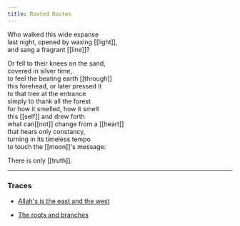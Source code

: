 ```yaml
---
title: Rooted Routes
---
```


Who walked this wide expanse  
last night, opened by waxing [[light]],  
and sang a fragrant [[line]]?  
  
Or fell to their knees on the sand,  
covered in silver time,  
to feel the beating earth [[through]]  
this forehead, or later pressed it  
to that tree at the entrance  
simply to thank all the forest  
for how it smelled, how it smelt  
this [[self]] and drew forth  
what can[[not]] change from a [[heart]]  
that hears only constancy,  
turning in its timeless tempo  
to touch the [[moon]]'s message:  
  
There is only [[truth]].   

---

### Traces

* [Allah's is the east and the west](https://www.youtube.com/watch?v=7F5HND4F6Fo)

* [The roots and branches](https://www.youtube.com/watch?v=xB_EEFcM6TE)